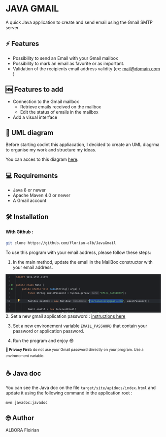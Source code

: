 # JAVA GMAIL
A quick Java application to create and send email using the Gmail SMTP server.

## ⚡️ Features

- Possibility to send an Email with your Gmail mailbox
- Possibility to mark an email as favorite or as important.
- Validation of the recipients email address validity (ex: mail@domain.com )

## 🆕 Features to add

- Connection to the Gmail mailbox
    - Retrieve emails received on the mailbox
    - Edit the status of emails in the mailbox
- Add a visual interface

## 🧠 UML diagram

Before starting codint this appliacation, I decided to create an UML diagrma to organise my work and structure my ideas.

You can acces to this diagram [here](https://github.com/florian-alb/JavaGmail/blob/main/Readme/uml_diagram.pdf).

## 💻 Requirements

- Java 8 or newer
- Apache Maven 4.0 or newer
- A Gmail account

## 🛠️ Installation

#### With Github :

```bash
git clone https://github.com/florian-alb/JavaGmail
```

To use this program with your email address, please follow these steps:

1. In the main method, update the email in the MailBox constructor with your email address.

![App Screenshot](Readme/email_place.png)
2. Set a new gmail application password : [instructions here](https://support.google.com/mail/answer/185833?hl)

3. Set a new environement variable ```EMAIL_PASSWORD``` that contain your password or application password.

4. Run the program and enjoy 😎

<sup>**🥷 Privacy First:** do not use your Gmail password dirrectly on your program. Use a environement variable.</sup>

## ☕️ Java doc

You can see the Java doc on the file ```target/site/apidocs/index.html``` and update it using the following command in the application root :

```bash
mvn javadoc:javadoc
```

## 🤓 Author
ALBORA Floirian